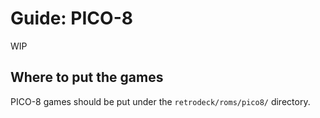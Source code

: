 # Guide: PICO-8

WIP

## Where to put the games
PICO-8 games should be put under the `retrodeck/roms/pico8/` directory.

